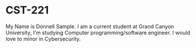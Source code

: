 # CST-221
My Name is Donnell Sample. I am a current student at Grand Canyon University, I'm studying Computer programming/software engineer. I would love to minor in Cybersecurity. 

